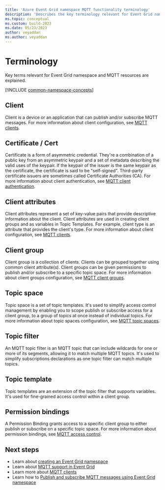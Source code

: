 ```yaml
---
title: 'Azure Event Grid namespace MQTT functionality terminology'
description: 'Describes the key terminology relevant for Event Grid namespace MQTT functionality.'
ms.topic: conceptual
ms.custom: build-2023
ms.date: 05/23/2023
author: veyaddan
ms.author: veyaddan
---
```


# Terminology

Key terms relevant for Event Grid namespace and MQTT resources are explained.



[!INCLUDE [common-namespace-concepts](./includes/common-namespace-concepts.md)]

## Client

Client is a device or an application that can publish and/or subscribe MQTT messages.  For more information about client configuration, see [MQTT clients](mqtt-clients.md).

## Certificate / Cert

Certificate is a form of asymmetric credential. They're a combination of a public key from an asymmetric keypair and a set of metadata describing the valid uses of the keypair. If the keypair of the issuer is the same keypair as the certificate, the certificate is said to be "self-signed". Third-party certificate issuers are sometimes called Certificate Authorities (CA).  For more information about client authentication, see [MQTT client authentication](mqtt-client-authentication.md).

## Client attributes

Client attributes represent a set of key-value pairs that provide descriptive information about the client. Client attributes are used in creating client groups and as variables in Topic Templates. For example, client type is an attribute that provides the client's type.  For more information about client configuration, see [MQTT clients](mqtt-clients.md).

## Client group

Client group is a collection of clients.  Clients can be grouped together using common client attribute(s). Client groups can be given permissions to publish and/or subscribe to a specific topic space.  For more information about client groups configuration, see [MQTT client groups](mqtt-client-groups.md).

## Topic space

Topic space is a set of topic templates. It's used to simplify access control management by enabling you to scope publish or subscribe access for a client group, to a group of topics at once instead of individual topics.  For more information about topic spaces configuration, see [MQTT topic spaces](mqtt-topic-spaces.md).

## Topic filter

An MQTT topic filter is an MQTT topic that can include wildcards for one or more of its segments, allowing it to match multiple MQTT topics. It's used to simplify subscriptions declarations as one topic filter can match multiple topics.

## Topic template

Topic templates are an extension of the topic filter that supports variables. It's used for fine-grained access control within a client group.

## Permission bindings

A Permission Binding grants access to a specific client group to either publish or subscribe on a specific topic space.  For more information about permission bindings, see [MQTT access control](mqtt-access-control.md).

## Next steps

- Learn about [creating an Event Grid namespace](create-view-manage-namespaces.md)
- Learn about [MQTT support in Event Grid](mqtt-overview.md)
- Learn more about [MQTT clients](mqtt-clients.md)
- Learn how to [Publish and subscribe MQTT messages using Event Grid namespace](mqtt-publish-and-subscribe-portal.md)
